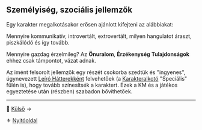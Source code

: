 ## Személyiség, szociális jellemzők

Egy karakter megalkotásakor erősen ajánlott kifejteni az alábbiakat:

Mennyire kommunikatív, introvertált, extrovertált, milyen hangulatot áraszt, piszkálódó és így tovább.

Mennyire gazdag érzelmileg? Az **Önuralom**, **Érzékenység** **Tulajdonságok** ehhez csak támpontot, vázat adnak.

Az imént felsorolt jellemzők egy részét csokorba szedtük és "ingyenes", úgynevezett [Leíró Hátterekként](022_leiro_hatterek.md) felvehetőek (a [Karakteralkotó](start.md#karakteralkot%C3%B3) "Speciális" fülén is), hogy tovább színesítsék a karaktert. Ezek a KM és a játékos egyeztetése után (részben) szabadon bővíthetőek.

---
🔗 [Külső](010_03_05_kulso.md) →

⚜️ [Nyitóoldal](start.md#1-karakteralkot%C3%A1s)
